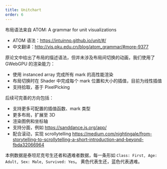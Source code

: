 ```yaml
---
title: Unitchart
order: 6
---
```


布局语法来自 ATOM: A grammar for unit visualizations
* ATOM 语法：https://intuinno.github.io/unit/#/
* 中文翻译：http://vis.pku.edu.cn/blog/atom_grammar/#more-9377

原论文中给出了布局的描述语法，但并未涉及布局间切换的动画，我们使用了 GWebGPU 的渲染能力：
* 使用 instanced array 完成所有 mark 的高性能渲染
* 布局切换时在 Shader 中完成每个 mark 位置和大小的插值，目前为线性插值
* 支持拾取，基于 PixelPicking

后续可完善的方向包括：
* 支持更多可配置的插值函数、mark 类型
* 更多布局，扩展至 3D
* 渲染图例和坐标轴
* 支持分面，例如 https://sanddance.js.org/app/
* 配合滚动，实现 scrollytelling https://medium.com/nightingale/from-storytelling-to-scrollytelling-a-short-introduction-and-beyond-fbda32066964

本例数据是泰坦尼克号生还者和遇难者数据，每一条形如 `Class: First, Age: Adult, Sex: Male, Survived: Yes`。
黄色代表生还，蓝色代表遇难。
